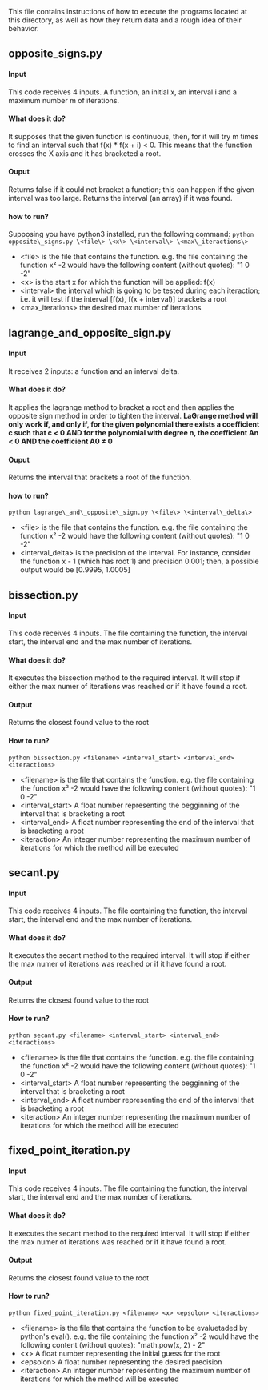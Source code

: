 This file contains instructions of how to execute the programs located at this directory, as well as how they return data and a rough idea of their behavior.

## opposite_signs.py
#### Input
This code receives 4 inputs. A function, an initial x, an interval i and a maximum number m of iterations.

#### What does it do?
It supposes that the given function is continuous, then, for it will try m times to find an interval such that f\(x\) \* f\(x \+ i\) \< 0. This means that the function crosses the X axis and it has bracketed a root.

#### Ouput
Returns false if it could not bracket a function; this can happen if the given interval was too large. Returns the interval \(an array\) if it was found.

#### how to run?
Supposing you have python3 installed, run the following command:
```python opposite\_signs.py \<file\> \<x\> \<interval\> \<max\_iteractions\>```
* \<file\> is the file that contains the function. e.g. the file containing the function x² -2 would have the following content \(without quotes\): "1 0 -2"
* \<x\> is the start x for which the function will be applied: f\(x\)
* \<interval\> the interval which is going to be tested during each iteraction; i.e. it will test if the interval [f\(x\), f\(x + interval\)] brackets a root
* \<max\_iterations\> the desired max number of iterations

## lagrange_and_opposite_sign.py
#### Input
It receives 2 inputs: a function and an interval delta.

#### What does it do?
It applies the lagrange method to bracket a root and then applies the opposite sign method in order to tighten the interval. **LaGrange method will only work if, and only if, for the given polynomial there exists a coefficient c such that c < 0 AND for the polynomial with degree n, the coefficient __An__ < 0 AND the coefficient __A0__ ≠ 0**

#### Ouput
Returns the interval that brackets a root of the function.

#### how to run?
```python lagrange\_and\_opposite\_sign.py \<file\> \<interval\_delta\>```
* \<file\> is the file that contains the function. e.g. the file containing the function x² -2 would have the following content \(without quotes\): "1 0 -2"
* \<interval\_delta\> is the precision of the interval. For instance, consider the function x \- 1 \(which has root 1\) and precision 0.001; then, a possible output would be [0.9995, 1.0005]

## bissection.py
#### Input
This code receives 4 inputs. The file containing the function, the interval start, the interval end and the max number of iterations.

#### What does it do?
It executes the bissection method to the required interval. It will stop if either the max numer of iterations was reached or if it have found a root.

#### Output
Returns the closest found value to the root

#### How to run?
```python bissection.py <filename> <interval_start> <interval_end> <iteractions>```
* \<filename\> is the file that contains the function. e.g. the file containing the function x² -2 would have the following content \(without quotes\): "1 0 -2"
* \<interval\_start\> A float number representing the begginning of the interval that is bracketing a root
* \<interval\_end\> A float number representing the end of the interval that is bracketing a root
* \<iteraction\> An integer number representing the maximum number of iterations for which the method will be executed

## secant.py
#### Input
This code receives 4 inputs. The file containing the function, the interval start, the interval end and the max number of iterations.

#### What does it do?
It executes the secant method to the required interval. It will stop if either the max numer of iterations was reached or if it have found a root.

#### Output
Returns the closest found value to the root

#### How to run?
```python secant.py <filename> <interval_start> <interval_end> <iteractions>```
* \<filename\> is the file that contains the function. e.g. the file containing the function x² -2 would have the following content \(without quotes\): "1 0 -2"
* \<interval\_start\> A float number representing the begginning of the interval that is bracketing a root
* \<interval\_end\> A float number representing the end of the interval that is bracketing a root
* \<iteraction\> An integer number representing the maximum number of iterations for which the method will be executed

## fixed_point_iteration.py
#### Input
This code receives 4 inputs. The file containing the function, the interval start, the interval end and the max number of iterations.

#### What does it do?
It executes the secant method to the required interval. It will stop if either the max numer of iterations was reached or if it have found a root.

#### Output
Returns the closest found value to the root

#### How to run?
```python fixed_point_iteration.py <filename> <x> <epsolon> <iteractions>```
* \<filename\> is the file that contains the function to be evaluetaded by python's eval(). e.g. the file containing the function x² -2 would have the following content \(without quotes\): "math.pow(x, 2) - 2"
* \<x\> A float number representing the initial guess for the root
* \<epsolon\> A float number representing the desired precision
* \<iteraction\> An integer number representing the maximum number of iterations for which the method will be executed